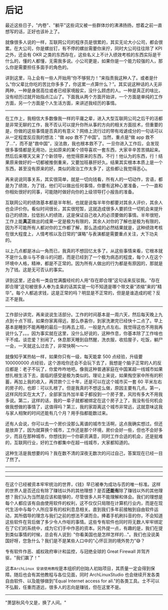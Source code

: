 # 后记

最近这些日子，"内卷"、"躺平"这些词又被一些群体炒的沸沸扬扬，想着之前一直想写的话，正好也该补上了。

就像很多人说的一样，互联网公司的程序员是很累的，其实无论大小公司，都会很累。在大公司，你是螺丝钉，有不停的螺丝需要你来拧，同时大公司往往除了 KPI 之外，还会有 OKR 之类的东西存在，这些名义上不计入绩效考核的东西实际是干什么的，懂的人都懂，无需我多说。小公司更是，如果你是一个能力较强的人，那么你是需要担任多面手的角色的。

讲到这里，马上会有一些人开始用“你不够努力！”来指责我这种人了。或者是什么“你父辈比你吃的苦比你多多了，你这累一点算什么？”。其实说这种话的人无非两种，一种是身居高位或者已经家境殷实，没什么顾虑的人。一种是真正的啥比，没有经历过就开始指点江山了。下面我从两个方面开始讲，一个方面是单纯的工作方面，另一个方面是个人生活方面，来讲述我经历的事情。

---

在工作上，我相信大多数像我一样的平庸之辈，进入大型互联网公司之后干的活都是非常无聊的工作，我不否认可以提升你所从事的方向的相关方面技术，但重要的是，你做的这些事情是否真的有意义？网络上流行过的带有戏谑成分的一句话可以从一定程度反应我的想法：“做 app 救不了中国”。当然，重点是“做 app 救不了...”，而不是"救中国”，没法救，我也根本救不了。一旦你进入工作后，会发现很多事情都是无用功，比如原来的某个领导喜欢一套东西，大家辛辛苦苦搞起来。然后后来哪天又来了个新领导，他觉得原来的东西，不行！他认为的东西，行！结果原来做好的一切都被推倒重来，又要加班暴肝好久。结果其实根本本质上是一个东西，甚至没有原来的好。类似的政治工作太多了，这些都让我觉得恶心。

再来说说同事关系，其实很简单，就是一切向钱看，所有人的一切动作，言语，都是为了绩效，为了钱，他们可以做出任何事情，你要有这种心里准备，一个一直和你相处很好的同事，可能随时做好向你的上级领导打小报告的准备。

互联网公司的绩效基本都是半年制，也就是说每半年你都要对其余人评价，其余人也会评价你。看似时间很长，其实很短暂，这就造成很多人要抓住一切机会来提升自己的绩效，拉低别人的绩效，这是保证自己收入的必须要做的事情。半年很短，工作上能**真正**做出的成果一定是极为有限的，其余人对你的了解也是极为有限的，因为不可能所有人都对你的工作都了解，那么造成的必然结果就是，这种绩效考核在很大程度上，人情考核以及日常的"谋略"与表演都是需要重点关注，大下功夫的。

以上几点都是冰山一角而已，我真的不想回忆太多了。从这些事情来看，它根本就不是什么奋斗与不奋斗的问题，而是已经到了一个极为病态的程度，每个人在这个环境中人格，精神，都是不正常的。因为所有人做出的行为都是有原因的，那就是为了钱。这是无可否认的事实。

讲到这里，还会有一类自觉满腹经纶的人用“存在即合理”这句话来反驳我。“存在即合理”这句被很多人奉为圭臬的话其实是一句不知道是哪个带文豪“浓缩”来的"精华"。每个人都追求钱，这是正常的吗？明显是不正常的，但是是谁造成的呢？反正不是我。

---

工作部分讲完，再来说说生活部分。工作的时间基本是一周六天，然后每天晚上九点到十点下班，如果你家离得远，那么恭喜你，到家洗漱完已经快十二点了。早上基本是睡到不能再睡的最后一刻再去上班，一般是九点左右。我觉得这也不用我再说什么了。。。因为事实就在这里，没什么好说的，这种作息，你基本除了工作啥也干不成。谈恋爱？别闹了。休息那天睡到自然醒，洗衣服，收拾屋子，吃饭，躺尸一会，一天就这么过去了，非常快啊～～～

就像知乎某热帖一样，如果你只有一级，每天能拿 500 点经验，升级要 100000000 点经验，这个游戏你还会不会玩下去了，我想是个脑子正常的人的反应都是：老子不玩了，你爱咋咋地吧。像我这种普通家庭在中国某超一线城市如果想扎根生活下去，面临的感受是极为类似的。理论上来说，如果掏空家中所有的积蓄，再加上我的收入，再贷款个三十年，还是可以在这个城市买一套 60 平米左右的房子的，也即：可以扎根了。但是我真的不想这么做，原因主要有几点。第一，这样风险实在太大了，全部家当外加半辈子都投到一个房子里，风险有多大不用我多说。第二，这样的话，我的一辈子就都被绑定在这个房子上了，我没有任何机会做我想做的事情了，这值得吗？第三，我的家距离这个城市非常远，这就意味这我与家人相聚的时间还能有几个月？用手指都能数过来。

还有人会说，你可以去一个房价没那么离谱的城市生活啊，这点我确实想过。但还是放弃了，因为就算换个城市，工作还是那个环境，房价会好一些，但也不会好多少，而且在那种城市，你想找到一个你薪资满意，同时工作合适的机会，还是挺难的，互联网行业，好的工作都集中在超一线城市，大家都知道的。

这种生活是我想要的吗？我在数不清的深夜无数次的问过自己，答案现在已经一目了然了。

---

---

---

在这个已经被资本牢牢统治的世界，《钱》早已被奉为成功与否的唯一标准。这样的世界人是否还应有除了赚钱以外的其他理想？是否**还能有**除了赚钱以外的其他理想？我们认为当然是应该和能够的，尽管很多人并不能理解和体会。我们的理想是每个人都应该有自由使用软件的权利，这不仅仅只局限在计算机行业内，而是在现代生活中与每个人所应享有的权利息息相关。直到我们多年前接触到自由软件运动，其所倡导的理念与我们之前的想法不谋而合。捧着手机刷抖音的你，不会知道这些软件在背后做了多少令人作呕的事情。这些专有软件也同时将无数人牢牢绑定在了它们的系统中，成为它们手中作恶的资本。另外提一点，有趣的是，我们在提到类似事情的时候，总会有人说到: "你看美国也是怎样怎样的..."。我们也没说美国好呀，您急什么？我们是不是某些人口中的“心怀叵测的境外势力”😅？

专有软件作恶、威权政府审计和监控，与冠绝全球的 Great Firewall 并驾齐驱，"我们赢了！"

这本`ArchLinux 安装使用教程`是本组织的创始人初始项目，其质量一定会得到保障。随后也会有其他教程与各位见面，同时 ArchLinuxStudio 也会继续开发各类自由软件、以及能够做到"Equal Internet access for all."的各类工具。士不可以不弘毅，任重而道远，很多人的志向是赚钱，但在这里不是。

---

"萧瑟秋风今又是，换了人间。"
